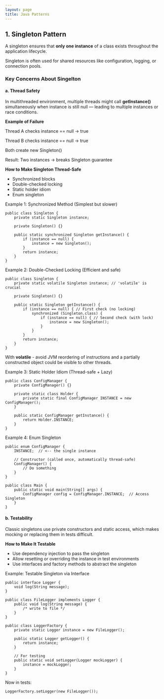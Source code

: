 ```yaml
---
layout: page
title: Java Patterns
---
```


## 1. Singleton Pattern
A singleton ensures that **only one instance** of a class exists throughout the application lifecycle. 

Singleton is often used for shared resources like configuration, logging, or connection pools.


### Key Concerns About Singelton 

#### a. Thread Safety

In multithreaded environment, multiple threads might call **getInstance()** simultaneously when instance is still null — leading to multiple instances or race conditions.


**Example of Failure**

Thread A checks instance == null → true

Thread B checks instance == null → true

Both create new Singleton()

Result: Two instances → breaks Singleton guarantee


**How to Make Singleton Thread-Safe**
- Synchronized blocks
- Double-checked locking
- Static holder idiom
- Enum singleton

Example 1: Synchronized Method (Simplest but slower)

    public class Singleton {
        private static Singleton instance;

        private Singleton() {}

        public static synchronized Singleton getInstance() {
            if (instance == null) {
                instance = new Singleton();
            }
            return instance;
        }
    }


Example 2: Double-Checked Locking (Efficient and safe)

    public class Singleton {
        private static volatile Singleton instance; // 'volatile' is crucial

        private Singleton() {}

        public static Singleton getInstance() {
            if (instance == null) { // First check (no locking)
                synchronized (Singleton.class) {
                    if (instance == null) { // Second check (with lock)
                        instance = new Singleton();
                    }
                }
            }
            return instance;
        }
    }

With **volatile** - avoid JVM reordering of instructions and a partially constructed object could be visible to other threads.


Example 3: Static Holder Idiom (Thread-safe + Lazy)
    
    public class ConfigManager {
        private ConfigManager() {}

        private static class Holder {
            private static final ConfigManager INSTANCE = new ConfigManager();
        }

        public static ConfigManager getInstance() {
            return Holder.INSTANCE;
        }
    }


Example 4: Enum Singleton

    public enum ConfigManager {
        INSTANCE;  // <-- the single instance

        // Constructor (called once, automatically thread-safe)
        ConfigManager() {
            // Do something
        }
    }

    public class Main {
        public static void main(String[] args) {
            ConfigManager config = ConfigManager.INSTANCE;  // Access Singleton
        }
    }


#### b. Testability

Classic singletons use private constructors and static access, which makes mocking or replacing them in tests difficult.

**How to Make It Testable**
- Use dependency injection to pass the singleton
- Allow resetting or overriding the instance in test environments
- Use interfaces and factory methods to abstract the singleton

Example: Testable Singleton via Interface

    public interface Logger {
        void log(String message);
    }

    public class FileLogger implements Logger {
        public void log(String message) { 
            /* write to file */ 
        }
    }

    public class LoggerFactory {
        private static Logger instance = new FileLogger();

        public static Logger getLogger() {
            return instance;
        }

        // For testing
        public static void setLogger(Logger mockLogger) {
            instance = mockLogger;
        }
    }

Now in tests:

    LoggerFactory.setLogger(new FileLogger());




